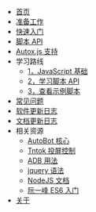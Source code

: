 - [首页](/)
- [准备工作](/prepare)
- [快速入门](/quickStart)
- [脚本 API](/shellApi)
- [Autox.js 支持](/autoxApi)
- 学习路线
  - [1，JavaScript 基础](/course)
  - [2，学习脚本 API](/shellApi)
  - [3，查看示例脚本](/demo)
  <!-- * [发布脚本赚米](/publish) -->
- [常见问题](/issues)
- [软件更新日志](/appChangeLog)
- [文档更新日志](/changeLog)
- 相关资源
  <!-- - [脚手架工具](/autojsStarter) -->
  - [AutoBot 核心](https://doc.tntok.top)
  - [Tntok 投屏控制](https://www.tntok.top)
  - [ADB 用法](/awesomeAdb)
  - [jquery 语法](https://jquery.cuishifeng.cn/attributeEquals.html)
  - [NodeJS 文档](https://nodejs.org/dist/latest-v16.x/docs/api/)
  - [阮一峰 ES6 入门](https://es6.ruanyifeng.com/)
- [关于](/about)
